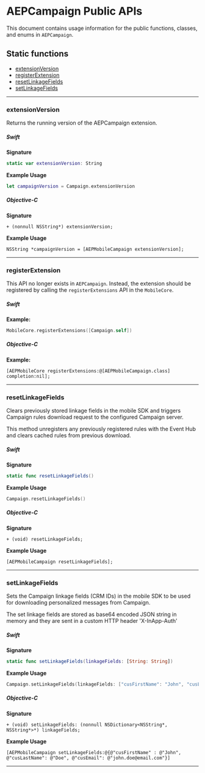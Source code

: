 # AEPCampaign Public APIs

This document contains usage information for the public functions, classes, and enums in `AEPCampaign`.

## Static functions

- [extensionVersion](#extensionVersion)
- [registerExtension](#registerExtension)
- [resetLinkageFields](#resetLinkageFields)
- [setLinkageFields](#setLinkageFields)

---

### extensionVersion

Returns the running version of the AEPCampaign extension.

##### Swift

**Signature**
```swift
static var extensionVersion: String
```

**Example Usage**
```swift
let campaignVersion = Campaign.extensionVersion
```

##### Objective-C

**Signature**
```objc
+ (nonnull NSString*) extensionVersion;
```

**Example Usage**
```objc
NSString *campaignVersion = [AEPMobileCampaign extensionVersion];
```
---

### registerExtension

This API no longer exists in `AEPCampaign`. Instead, the extension should be registered by calling the `registerExtensions` API in the `MobileCore`.

##### Swift

**Example:**
```swift
MobileCore.registerExtensions([Campaign.self])
```

##### Objective-C

**Example:**
```objc
[AEPMobileCore registerExtensions:@[AEPMobileCampaign.class] completion:nil];
```

---

### resetLinkageFields

Clears previously stored linkage fields in the mobile SDK and triggers Campaign rules download request to the configured Campaign server.

This method unregisters any previously registered rules with the Event Hub and clears cached rules from previous download.

##### Swift

**Signature**
```swift
static func resetLinkageFields()
```

**Example Usage**
```swift
Campaign.resetLinkageFields()
```

##### Objective-C

**Signature**
```objc
+ (void) resetLinkageFields;
```

**Example Usage**
```objc
[AEPMobileCampaign resetLinkageFields];
```

---

### setLinkageFields

Sets the Campaign linkage fields (CRM IDs) in the mobile SDK to be used for downloading personalized messages from Campaign.

The set linkage fields are stored as base64 encoded JSON string in memory and they are sent in a custom HTTP header 'X-InApp-Auth'

##### Swift

**Signature**
```swift
static func setLinkageFields(linkageFields: [String: String])
```

**Example Usage**
```swift
Campaign.setLinkageFields(linkageFields: ["cusFirstName": "John", "cusLastName": "Doe", "cusEmail": "john.doe@email.com"])
```

##### Objective-C

**Signature**
```objc
+ (void) setLinkageFields: (nonnull NSDictionary<NSString*, NSString*>*) linkageFields;
```

**Example Usage**
```objc
[AEPMobileCampaign setLinkageFields:@{@"cusFirstName" : @"John", @"cusLastName": @"Doe", @"cusEmail": @"john.doe@email.com"}]
```

---